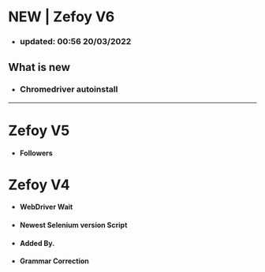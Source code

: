 # NEW | Zefoy V6
- ### updated: 00:56 20/03/2022
## What is new 
- ### Chromedriver autoinstall


______
# Zefoy V5
- #### Followers
# Zefoy V4
- #### WebDriver Wait
- #### Newest Selenium version Script
- #### Added By.
- #### Grammar Correction


